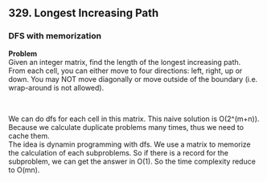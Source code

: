 ## 329. Longest Increasing Path
### DFS with memorization
**Problem** <br />
Given an integer matrix, find the length of the longest increasing path.
<br />
From each cell, you can either move to four directions: left, right, up or down. You may NOT move diagonally or move outside of the boundary (i.e. wrap-around is not allowed).

<br />

We can do dfs for each cell in this matrix. This naive solution is O(2^(m+n)). Because we calculate duplicate problems many times, thus we need to cache them.
<br />
The idea is dynamin programming with dfs. We use a matrix to memorize the calculation of each subproblems. So if there is a record for the subproblem, we can get the answer in O(1). So the time complexity reduce to O(mn).
